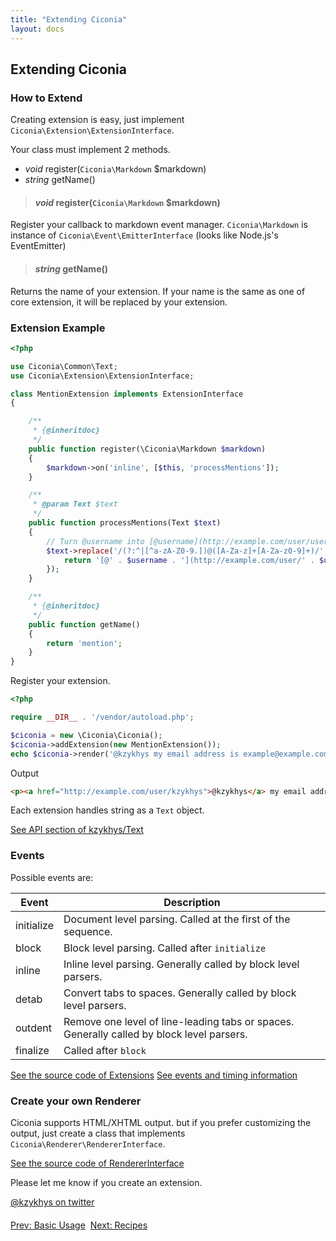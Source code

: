 ```yaml
---
title: "Extending Ciconia"
layout: docs
---
```


<h2 class="title">Extending Ciconia</h2>

### How to Extend

Creating extension is easy, just implement `Ciconia\Extension\ExtensionInterface`.

Your class must implement 2 methods.

* _void_ register(`Ciconia\Markdown` $markdown)
* _string_ getName()

> #### _void_ register(`Ciconia\Markdown` $markdown)

Register your callback to markdown event manager.
`Ciconia\Markdown` is instance of `Ciconia\Event\EmitterInterface` (looks like Node.js's EventEmitter)

> #### _string_ getName()

Returns the name of your extension.
If your name is the same as one of core extension, it will be replaced by your extension.

### Extension Example

``` php
<?php

use Ciconia\Common\Text;
use Ciconia\Extension\ExtensionInterface;

class MentionExtension implements ExtensionInterface
{

    /**
     * {@inheritdoc}
     */
    public function register(\Ciconia\Markdown $markdown)
    {
        $markdown->on('inline', [$this, 'processMentions']);
    }

    /**
     * @param Text $text
     */
    public function processMentions(Text $text)
    {
        // Turn @username into [@username](http://example.com/user/username)
        $text->replace('/(?:^|[^a-zA-Z0-9.])@([A-Za-z]+[A-Za-z0-9]+)/', function (Text $w, Text $username) {
            return '[@' . $username . '](http://example.com/user/' . $username . ')';
        });
    }

    /**
     * {@inheritdoc}
     */
    public function getName()
    {
        return 'mention';
    }
}
```

Register your extension.

``` php
<?php

require __DIR__ . '/vendor/autoload.php';

$ciconia = new \Ciconia\Ciconia();
$ciconia->addExtension(new MentionExtension());
echo $ciconia->render('@kzykhys my email address is example@example.com!');
```

Output

``` html
<p><a href="http://example.com/user/kzykhys">@kzykhys</a> my email address is example@example.com!</p>
```


Each extension handles string as a `Text` object.

<a class="btn btn-info" href="https://github.com/kzykhys/Text#api">See API section of kzykhys/Text</a>

### Events

Possible events are:

| Event      | Description                                                                               |
|------------|-------------------------------------------------------------------------------------------|
| initialize | Document level parsing. Called at the first of the sequence.                              |
| block      | Block level parsing. Called after `initialize`                                            |
| inline     | Inline level parsing. Generally called by block level parsers.                            |
| detab      | Convert tabs to spaces. Generally called by block level parsers.                          |
| outdent    | Remove one level of line-leading tabs or spaces. Generally called by block level parsers. |
| finalize   | Called after `block`                                                                      |

<p>
    <a class="btn btn-info" href="https://github.com/kzykhys/Ciconia/tree/master/src/Ciconia/Extension">See the source code of Extensions</a>
    <a class="btn btn-info" href="https://gist.github.com/kzykhys/7443440">See events and timing information</a>
</p>


### Create your own Renderer

Ciconia supports HTML/XHTML output. but if you prefer customizing the output,
just create a class that implements `Ciconia\Renderer\RendererInterface`.

<a class="btn btn-info" href="https://github.com/kzykhys/Ciconia/tree/master/src/Ciconia/Renderer/RendererInterface.php">See the source code of RendererInterface</a>


<div class="alert alert-warning">
    <p>Please let me know if you create an extension.</p>
    <p><a href="https://twitter.com/kzykhys">@kzykhys on twitter</a></p>
</div>

<p class="text-center" style="margin-top:20px;">
  <a class="btn btn-default" href="usage.html">Prev: Basic Usage</a>&nbsp;
  <a class="btn btn-default" href="recipes.html">Next: Recipes</a>
</p>

[milestones]: https://github.com/kzykhys/Ciconia/issues/milestones
[phar]: https://github.com/kzykhys/Ciconia/releases/download/v1.0.0/ciconia.phar
[contributors]: https://github.com/kzykhys/Ciconia/graphs/contributors
[textapi]: https://github.com/kzykhys/Text#api